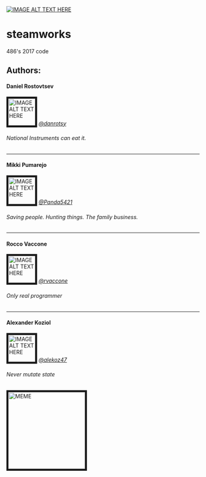 [![IMAGE ALT TEXT HERE](https://www.firstinspires.org/sites/default/files/uploads/resource_library/frc/game-and-season-info/competition-manual/2018/18-frc-logo-power-up-bc.jpg)](https://www.youtube.com/watch?v=EMiNmJW7enI)

# **steamworks**
486's 2017 code

## Authors:

#### Daniel Rostovtsev
<img src="https://avatars0.githubusercontent.com/u/5702902?v=3&s=460"
alt="IMAGE ALT TEXT HERE" width="70" height="70" border="5" /></a>
[*@danrotsy*](https://github.com/danrotsy)
###### *National Instruments can eat it.*

***

#### Mikki Pumarejo
<img src="https://avatars3.githubusercontent.com/u/25121645?v=3&s=460"
alt="IMAGE ALT TEXT HERE" width="70" height="70" border="5" /></a>
[*@Panda5421*](https://github.com/Panda5421)
###### *Saving people. Hunting things. The family business.*

***

#### Rocco Vaccone
<img src="https://avatars0.githubusercontent.com/u/25404382?v=3&s=460"
alt="IMAGE ALT TEXT HERE" width="70" height="70" border="5" /></a>
[*@rvaccone*](https://github.com/rvaccone)
###### *Only real programmer*

***

#### Alexander Koziol
<img src="https://avatars3.githubusercontent.com/u/21017264?v=3&s=460"
alt="IMAGE ALT TEXT HERE" width="70" height="70" border="5" /></a>
[*@alekoz47*](https://github.com/alekoz47)
###### *Never mutate state*

<img src="https://pbs.twimg.com/media/C0Qq0rdXcAAm7Ip.jpg" alt="MEME" width="200" height="200" border="5"/>
